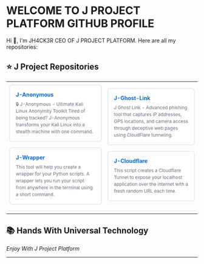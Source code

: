# WELCOME TO J PROJECT PLATFORM GITHUB PROFILE

Hi 👋, I'm JH4CK3R CEO OF J PROJECT PLATFORM. Here are all my repositories:

## ⭐ J Project Repositories

<div>
<table>
<tr>

<!-- COLUMN 1 TOP -->
<td style="padding: 8px;">
<div style="border: 1px solid #d0d7de; border-radius: 6px; padding: 16px; background-color: #ffffff; margin-bottom: 16px;">
    <div style="margin-bottom: 8px;">
        <a href="https://github.com/jprojectplatform/REPO-NAME-1" style="font-size: 14px; font-weight: 700; color: #0969da; text-decoration: none;">
            <strong> J-Anonymous </strong>
        </a>
    </div>
    <p style="font-size: 12px; color: #656d76; margin: 0; line-height: 1.5;">
        🔒 J-Anonymous - Ultimate Kali Linux Anonymity Toolkit Tired of being tracked? J-Anonymous transforms your Kali Linux into a stealth machine with one command. 
    </p>
</div>
  <!-- Hii inakaa chini yake  -->
<div style="border: 1px solid #d0d7de; border-radius: 6px; padding: 16px; background-color: #ffffff; margin-bottom: 16px;">
    <div style="margin-bottom: 8px;">
        <a href="https://github.com/jprojectplatform/REPO-NAME-3" style="font-size: 14px; font-weight: 700; color: #0969da; text-decoration: none;">
            <strong> J-Wrapper </strong>
        </a>
    </div>
    <p style="font-size: 12px; color: #656d76; margin: 0; line-height: 1.5;">
        This tool will help you create a wrapper for your Python scripts. A wrapper lets you run your script from anywhere in the terminal using a short command. 
    </p>
</div>
</td>

<!-- COLUMN 2 -->
<td style="padding: 8px;">
<div style="border: 1px solid #d0d7de; border-radius: 6px; padding: 16px; background-color: #ffffff; margin-bottom: 16px;">
    <div style="margin-bottom: 8px;">
        <a href="https://github.com/jprojectplatform/REPO-NAME-2" style="font-size: 14px; font-weight: 700; color: #0969da; text-decoration: none;">
            <strong> J-Ghost-Link </strong>
        </a>
    </div>
    <p style="font-size: 12px; color: #656d76; margin: 0; line-height: 1.5;">
       J Ghost Link - Advanced phishing tool that captures IP addresses, GPS locations, and camera access through deceptive web pages using CloudFlare tunneling. 
    </p>
</div>

 <!-- Hii inakaa chini yake -->
    
<div style="border: 1px solid #d0d7de; border-radius: 6px; padding: 16px; background-color: #ffffff; margin-bottom: 16px;">
    <div style="margin-bottom: 8px;">
        <a href="https://github.com/jprojectplatform/REPO-NAME-4" style="font-size: 14px; font-weight: 700; color: #0969da; text-decoration: none;">
            <strong> J-Cloudflare  </strong>
        </a>
    </div>
    <p style="font-size: 12px; color: #656d76; margin: 0; line-height: 1.5;">
       This script creates a Cloudflare Tunnel to expose your localhost application over the internet with a fresh random URL each time. 
    </p>
</div>
</td>



<!-- Niongeze column juu -->
</tr>
</table>
</div>

## 📚 Hands With Universal Technology

*Enjoy With J Project Platform*

---
